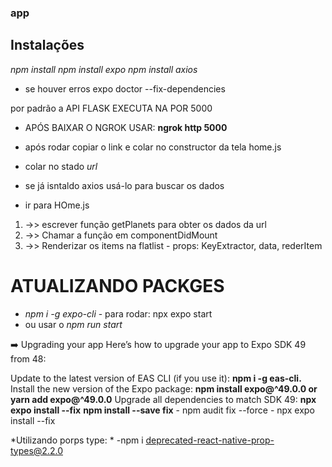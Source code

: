 ### app 
## Instalações
 *npm install*
 *npm install expo*
 *npm install axios*
 - se houver erros
 expo doctor --fix-dependencies
 
 por padrão a API FLASK EXECUTA NA POR 5000
 - APÓS BAIXAR O NGROK USAR:
 **ngrok http 5000**
 - após rodar copiar o link e colar no constructor da tela home.js
- colar no stado *url*
 
 - se já isntaldo axios usá-lo para buscar os dados
  - ir para HOme.js 
  1. ->> escrever função getPlanets para obter os dados da url
  2. ->> Chamar a função em componentDidMount
  3. ->> Renderizar os items na flatlist
    - props: KeyExtractor, data, rederItem

  # ATUALIZANDO PACKGES
   - *npm i -g expo-cli*
    - para rodar: npx expo start
  - ou usar o *npm run start*

  ➡️ Upgrading your app
Here’s how to upgrade your app to Expo SDK 49 from 48:

Update to the latest version of EAS CLI (if you use it):
**npm i -g eas-cli.**
Install the new version of the Expo package:
**npm install expo@^49.0.0 or yarn add expo@^49.0.0**
Upgrade all dependencies to match SDK 49:
**npx expo install --fix**
**npm install --save fix**
    - npm audit fix --force
    - npx expo install --fix

*Utilizando porps type: *
-npm i deprecated-react-native-prop-types@2.2.0
